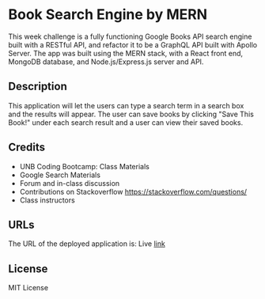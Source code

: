 # Book Search Engine by MERN
This week challenge is a fully functioning Google Books API search engine built with a RESTful API, and refactor it to be a GraphQL API built with Apollo Server. The app was built using the MERN stack, with a React front end, MongoDB database, and Node.js/Express.js server and API. 

## Description
This application will let the users can type a search term in a search box and the results will appear. The user can save books by clicking "Save This Book!" under each search result and a user can view their saved books.

## Credits

- UNB Coding Bootcamp: Class Materials 
- Google Search Materials
- Forum and in-class discussion 
- Contributions on Stackoverflow https://stackoverflow.com/questions/
- Class instructors

## URLs

The URL of the deployed application is: Live [link](https://book-search-engine-by-google.herokuapp.com/)

## License

MIT License
